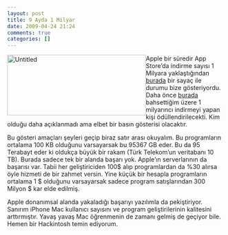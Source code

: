 ```yaml
---
layout: post
title: 9 Ayda 1 Milyar
date: 2009-04-24 21:24
comments: true
categories: []
---
```

<img style="border-bottom: 0px; border-left: 0px; display: inline; margin-left: 0px; border-top: 0px; margin-right: 0px; border-right: 0px" title="Untitled" src="http://onurbaykal.com.tr/wp-content/uploads/2009/04/untitled.jpg" border="0" alt="Untitled" width="322" height="141" align="left" /> Apple bir süredir App Store’da indirme sayısı 1 Milyara yaklaştığından <a href="http://www.apple.com/itunes/billion-app-countdown/" target="_blank">burada</a> bir sayaç ile durumu bize gösteriyordu. Daha önce <a href="http://onurbaykal.com.tr/sirketsel/1-milyar-yazilim" target="_blank">burada</a> bahsettiğim üzere 1 milyarıncı indirmeyi yapan kişi ödüllendirilecekti. Kim olduğu daha açıklanmadı ama elbet bir basın gösterisi olacaktır.

Bu gösteri amaçları şeyleri geçip biraz satır arası okuyalım. Bu programların ortalama 100 KB olduğunu varsayarsak bu 95367 GB eder. Bu da 95 Terabayt eder ki oldukça büyük bir rakam (Türk Telekom’un veritabanı 10 TB). Burada sadece tek bir alanda başarı yok. Apple’ın serverlarının da başarısı var. Tabii her geliştiriciden 100$ alıp programlardan da %30 alırsa öyle hizmeti de bir zahmet versin. Yine küçük bir hesapla programların ortalama 1 $ olduğunu varsayarsak sadece program satışlarından 300 Milyon $ kar elde edilmiş.

Apple donanımsal alanda yakaladığı başarıyı yazılımla da pekiştiriyor. Sanırım iPhone Mac kullanıcı sayısını ve program geliştirilerinin kalitesini arttırmıştır. Yavaş yavaş Mac öğrenmenin de zamanı gelmiş de geçiyor bile. Hemen bir Hackintosh temin ediyorum.

